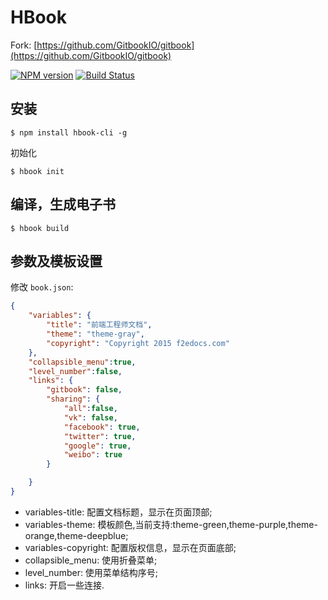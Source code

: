 # HBook
Fork: [https://github.com/GitbookIO/gitbook](https://github.com/GitbookIO/gitbook)

[![NPM version](https://badge.fury.io/js/hbook.svg)](http://badge.fury.io/js/hbook) [![Build Status](https://travis-ci.org/simonguo/hbook.png?branch=master)](https://travis-ci.org/simonguo/hbook)

## 安装

```
$ npm install hbook-cli -g
```

初始化

```
$ hbook init
```

## 编译，生成电子书

```
$ hbook build
```

## 参数及模板设置
修改 `book.json`:

```json
{
    "variables": {
        "title": "前端工程师文档",
        "theme": "theme-gray",
        "copyright": "Copyright 2015 f2edocs.com"
    },
    "collapsible_menu":true,
    "level_number":false,
    "links": {
        "gitbook": false,
        "sharing": {
            "all":false,
            "vk": false,
            "facebook": true,
            "twitter": true,
            "google": true,
            "weibo": true
        }

    }
}
```

- variables-title: 配置文档标题，显示在页面顶部;
- variables-theme: 模板颜色,当前支持:theme-green,theme-purple,theme-orange,theme-deepblue;
- variables-copyright: 配置版权信息，显示在页面底部;
- collapsible_menu: 使用折叠菜单;
- level_number: 使用菜单结构序号;
- links: 开启一些连接.
